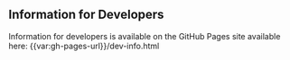 ## Information for Developers

Information for developers is available on the GitHub Pages site available here: {{var:gh-pages-url}}/dev-info.html
